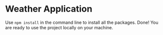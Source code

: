 # Weather Application

Use `npm install` in the command line to install all the packages.
Done! You are ready to use the project locally on your machine.
